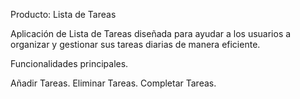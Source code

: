 Producto: Lista de Tareas

Aplicación de Lista de Tareas diseñada para ayudar a los usuarios a organizar y gestionar sus tareas diarias de manera eficiente.

Funcionalidades principales.

Añadir Tareas.
Eliminar Tareas.
Completar Tareas.